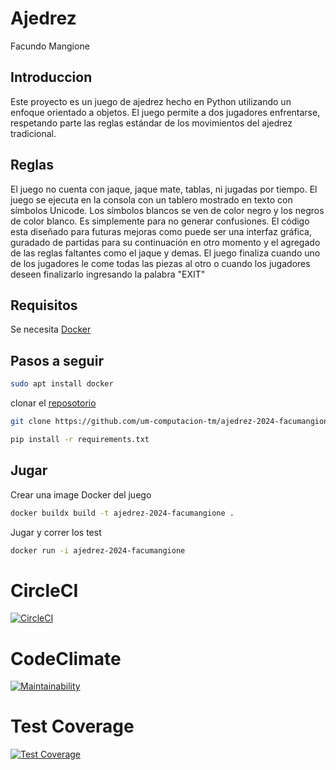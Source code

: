 # Ajedrez
Facundo Mangione

## Introduccion
Este proyecto es un juego de ajedrez hecho en Python utilizando un enfoque orientado a objetos. El juego permite a dos jugadores enfrentarse, respetando parte las reglas estándar de los movimientos del ajedrez tradicional.

## Reglas 
El juego no cuenta con jaque, jaque mate, tablas, ni jugadas por tiempo. El juego se ejecuta en la consola con un tablero mostrado en texto con símbolos Unicode. Los símbolos blancos se ven de color negro y los negros de color blanco. Es simplemente para no generar confusiones. El código esta diseñado para futuras mejoras como puede ser una interfaz gráfica, guradado de partidas para su continuación en otro momento y el agregado de las reglas faltantes como el jaque y demas. El juego finaliza cuando uno de los jugadores le come todas las piezas al otro o cuando los jugadores deseen finalizarlo ingresando la palabra "EXIT"

## Requisitos 
Se necesita [Docker](https://www.docker.com/)

## Pasos a seguir

```bash
sudo apt install docker
```
clonar el [reposotorio](https://github.com/um-computacion-tm/ajedrez-2024-facumangione.git) 

```bash
git clone https://github.com/um-computacion-tm/ajedrez-2024-facumangione.git
```

```bash
pip install -r requirements.txt 
```
## Jugar

Crear una image Docker del juego
```bash
docker buildx build -t ajedrez-2024-facumangione .
```
Jugar y correr los test
```bash
docker run -i ajedrez-2024-facumangione
```

# CircleCI
[![CircleCI](https://dl.circleci.com/status-badge/img/gh/um-computacion-tm/ajedrez-2024-facumangione/tree/main.svg?style=svg)](https://dl.circleci.com/status-badge/redirect/gh/um-computacion-tm/ajedrez-2024-facumangione/tree/main)

# CodeClimate
[![Maintainability](https://api.codeclimate.com/v1/badges/8e9ef62879f3a20216e9/maintainability)](https://codeclimate.com/github/um-computacion-tm/ajedrez-2024-facumangione/maintainability)

# Test Coverage
[![Test Coverage](https://api.codeclimate.com/v1/badges/8e9ef62879f3a20216e9/test_coverage)](https://codeclimate.com/github/um-computacion-tm/ajedrez-2024-facumangione/test_coverage)
